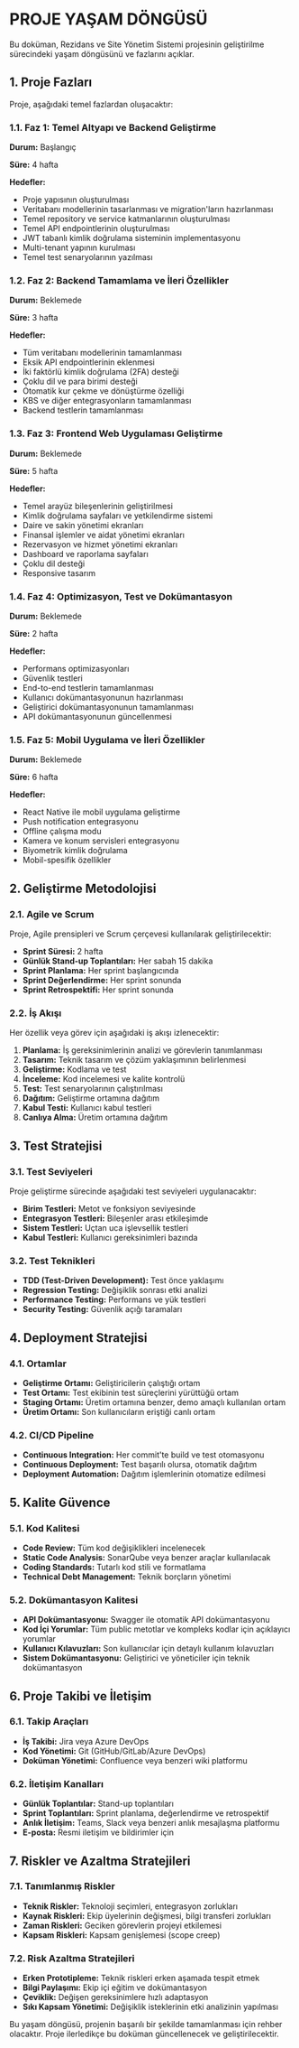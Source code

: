 # PROJE YAŞAM DÖNGÜSÜ

Bu doküman, Rezidans ve Site Yönetim Sistemi projesinin geliştirilme sürecindeki yaşam döngüsünü ve fazlarını açıklar.

## 1. Proje Fazları

Proje, aşağıdaki temel fazlardan oluşacaktır:

### 1.1. Faz 1: Temel Altyapı ve Backend Geliştirme

**Durum:** Başlangıç

**Süre:** 4 hafta

**Hedefler:**
- Proje yapısının oluşturulması
- Veritabanı modellerinin tasarlanması ve migration'ların hazırlanması
- Temel repository ve service katmanlarının oluşturulması
- Temel API endpointlerinin oluşturulması
- JWT tabanlı kimlik doğrulama sisteminin implementasyonu
- Multi-tenant yapının kurulması
- Temel test senaryolarının yazılması

### 1.2. Faz 2: Backend Tamamlama ve İleri Özellikler

**Durum:** Beklemede

**Süre:** 3 hafta

**Hedefler:**
- Tüm veritabanı modellerinin tamamlanması
- Eksik API endpointlerinin eklenmesi
- İki faktörlü kimlik doğrulama (2FA) desteği
- Çoklu dil ve para birimi desteği
- Otomatik kur çekme ve dönüştürme özelliği
- KBS ve diğer entegrasyonların tamamlanması
- Backend testlerin tamamlanması

### 1.3. Faz 3: Frontend Web Uygulaması Geliştirme

**Durum:** Beklemede

**Süre:** 5 hafta

**Hedefler:**
- Temel arayüz bileşenlerinin geliştirilmesi
- Kimlik doğrulama sayfaları ve yetkilendirme sistemi
- Daire ve sakin yönetimi ekranları
- Finansal işlemler ve aidat yönetimi ekranları
- Rezervasyon ve hizmet yönetimi ekranları
- Dashboard ve raporlama sayfaları
- Çoklu dil desteği
- Responsive tasarım

### 1.4. Faz 4: Optimizasyon, Test ve Dokümantasyon

**Durum:** Beklemede

**Süre:** 2 hafta

**Hedefler:**
- Performans optimizasyonları
- Güvenlik testleri
- End-to-end testlerin tamamlanması
- Kullanıcı dokümantasyonunun hazırlanması
- Geliştirici dokümantasyonunun tamamlanması
- API dokümantasyonunun güncellenmesi

### 1.5. Faz 5: Mobil Uygulama ve İleri Özellikler

**Durum:** Beklemede

**Süre:** 6 hafta

**Hedefler:**
- React Native ile mobil uygulama geliştirme
- Push notification entegrasyonu
- Offline çalışma modu
- Kamera ve konum servisleri entegrasyonu
- Biyometrik kimlik doğrulama
- Mobil-spesifik özellikler

## 2. Geliştirme Metodolojisi

### 2.1. Agile ve Scrum

Proje, Agile prensipleri ve Scrum çerçevesi kullanılarak geliştirilecektir:

- **Sprint Süresi:** 2 hafta
- **Günlük Stand-up Toplantıları:** Her sabah 15 dakika
- **Sprint Planlama:** Her sprint başlangıcında
- **Sprint Değerlendirme:** Her sprint sonunda
- **Sprint Retrospektifi:** Her sprint sonunda

### 2.2. İş Akışı

Her özellik veya görev için aşağıdaki iş akışı izlenecektir:

1. **Planlama:** İş gereksinimlerinin analizi ve görevlerin tanımlanması
2. **Tasarım:** Teknik tasarım ve çözüm yaklaşımının belirlenmesi
3. **Geliştirme:** Kodlama ve test
4. **İnceleme:** Kod incelemesi ve kalite kontrolü
5. **Test:** Test senaryolarının çalıştırılması
6. **Dağıtım:** Geliştirme ortamına dağıtım
7. **Kabul Testi:** Kullanıcı kabul testleri
8. **Canlıya Alma:** Üretim ortamına dağıtım

## 3. Test Stratejisi

### 3.1. Test Seviyeleri

Proje geliştirme sürecinde aşağıdaki test seviyeleri uygulanacaktır:

- **Birim Testleri:** Metot ve fonksiyon seviyesinde
- **Entegrasyon Testleri:** Bileşenler arası etkileşimde
- **Sistem Testleri:** Uçtan uca işlevsellik testleri
- **Kabul Testleri:** Kullanıcı gereksinimleri bazında

### 3.2. Test Teknikleri

- **TDD (Test-Driven Development):** Test önce yaklaşımı
- **Regression Testing:** Değişiklik sonrası etki analizi
- **Performance Testing:** Performans ve yük testleri
- **Security Testing:** Güvenlik açığı taramaları

## 4. Deployment Stratejisi

### 4.1. Ortamlar

- **Geliştirme Ortamı:** Geliştiricilerin çalıştığı ortam
- **Test Ortamı:** Test ekibinin test süreçlerini yürüttüğü ortam
- **Staging Ortamı:** Üretim ortamına benzer, demo amaçlı kullanılan ortam
- **Üretim Ortamı:** Son kullanıcıların eriştiği canlı ortam

### 4.2. CI/CD Pipeline

- **Continuous Integration:** Her commit'te build ve test otomasyonu
- **Continuous Deployment:** Test başarılı olursa, otomatik dağıtım
- **Deployment Automation:** Dağıtım işlemlerinin otomatize edilmesi

## 5. Kalite Güvence

### 5.1. Kod Kalitesi

- **Code Review:** Tüm kod değişiklikleri incelenecek
- **Static Code Analysis:** SonarQube veya benzer araçlar kullanılacak
- **Coding Standards:** Tutarlı kod stili ve formatlama
- **Technical Debt Management:** Teknik borçların yönetimi

### 5.2. Dokümantasyon Kalitesi

- **API Dokümantasyonu:** Swagger ile otomatik API dokümantasyonu
- **Kod İçi Yorumlar:** Tüm public metotlar ve kompleks kodlar için açıklayıcı yorumlar
- **Kullanıcı Kılavuzları:** Son kullanıcılar için detaylı kullanım kılavuzları
- **Sistem Dokümantasyonu:** Geliştirici ve yöneticiler için teknik dokümantasyon

## 6. Proje Takibi ve İletişim

### 6.1. Takip Araçları

- **İş Takibi:** Jira veya Azure DevOps
- **Kod Yönetimi:** Git (GitHub/GitLab/Azure DevOps)
- **Doküman Yönetimi:** Confluence veya benzeri wiki platformu

### 6.2. İletişim Kanalları

- **Günlük Toplantılar:** Stand-up toplantıları
- **Sprint Toplantıları:** Sprint planlama, değerlendirme ve retrospektif
- **Anlık İletişim:** Teams, Slack veya benzeri anlık mesajlaşma platformu
- **E-posta:** Resmi iletişim ve bildirimler için

## 7. Riskler ve Azaltma Stratejileri

### 7.1. Tanımlanmış Riskler

- **Teknik Riskler:** Teknoloji seçimleri, entegrasyon zorlukları
- **Kaynak Riskleri:** Ekip üyelerinin değişmesi, bilgi transferi zorlukları
- **Zaman Riskleri:** Geciken görevlerin projeyi etkilemesi
- **Kapsam Riskleri:** Kapsam genişlemesi (scope creep)

### 7.2. Risk Azaltma Stratejileri

- **Erken Prototipleme:** Teknik riskleri erken aşamada tespit etmek
- **Bilgi Paylaşımı:** Ekip içi eğitim ve dokümantasyon
- **Çeviklik:** Değişen gereksinimlere hızlı adaptasyon
- **Sıkı Kapsam Yönetimi:** Değişiklik isteklerinin etki analizinin yapılması

Bu yaşam döngüsü, projenin başarılı bir şekilde tamamlanması için rehber olacaktır. Proje ilerledikçe bu doküman güncellenecek ve geliştirilecektir. 